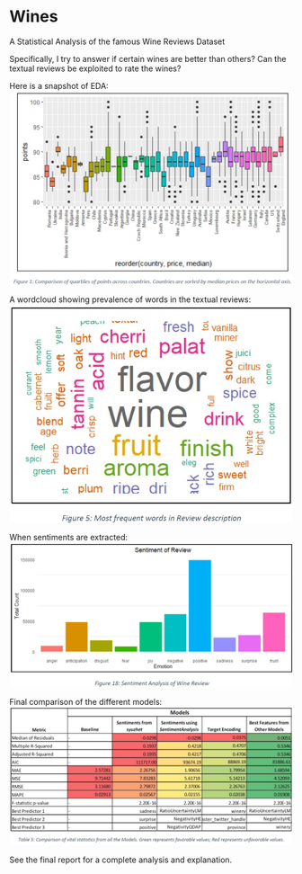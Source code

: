 # Wines
A Statistical Analysis of the famous Wine Reviews Dataset

Specifically, I try to answer if certain wines are better than others? Can the textual reviews be exploited to rate the wines?

Here is a snapshot of EDA: 
![snap](https://github.com/mohannishant6/Wines/blob/master/images/eda.jpg)

A wordcloud showing prevalence of words in the textual reviews:
![snap](https://github.com/mohannishant6/Wines/blob/master/images/wordcloud.jpg)

When sentiments are extracted:
![snap](https://github.com/mohannishant6/Wines/blob/master/images/sentiments.jpg)

Final comparison of the different models:
![snap](https://github.com/mohannishant6/Wines/blob/master/images/results.jpg)

See the final report for a complete analysis and explanation.
